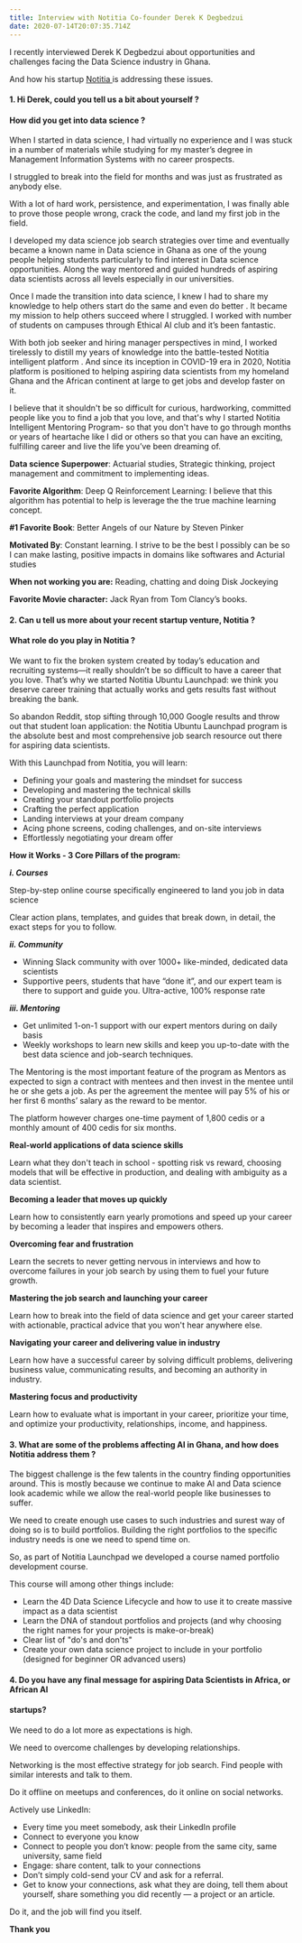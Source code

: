```yaml
---
title: Interview with Notitia Co-founder Derek K Degbedzui
date: 2020-07-14T20:07:35.714Z
---
```

I recently interviewed Derek K Degbedzui about opportunities and challenges facing the Data Science industry in Ghana.

And how his startup [Notitia ](https://notitia.site/)is addressing these issues.

#### **1. Hi Derek, could you tell us a bit about yourself ?**

#### **How did you get into data science ?**

When I started in data science, I had virtually no experience and I was stuck in a number of materials while studying for my master’s degree in Management Information Systems with no career prospects.

I struggled to break into the field for months and was just as frustrated as anybody else.

With a lot of hard work, persistence, and experimentation, I was finally able to prove those people wrong, crack the code, and land my first job in the field.

I developed my data science job search strategies over time and eventually became a known name in Data science in Ghana as one of the young people helping students particularly to find interest in Data science opportunities. Along the way mentored and guided hundreds of aspiring data scientists across all levels especially in our universities.

Once I made the transition into data science, I knew I had to share my knowledge to help others start do the same and even do better . It became my mission to help others succeed where I struggled. I worked with number of students on campuses through Ethical AI club and it’s been fantastic.

With both job seeker and hiring manager perspectives in mind, I worked tirelessly to distill my years of knowledge into the battle-tested Notitia intelligent platform . And since its inception in COVID-19 era in 2020, Notitia platform is positioned to helping aspiring data scientists from my homeland Ghana and the African continent at large to get jobs and develop faster on it.

I believe that it shouldn't be so difficult for curious, hardworking, committed people like you to find a job that you love, and that's why I started Notitia Intelligent Mentoring Program- so that you don't have to go through months or years of heartache like I did or others so that you can have an exciting, fulfilling career and live the life you’ve been dreaming of.

**Data science Superpower**: Actuarial studies, Strategic thinking, project management and commitment to implementing ideas.

**Favorite Algorithm**: Deep Q Reinforcement Learning: I believe that this algorithm has potential to help is leverage the the true machine learning concept.

**\#1 Favorite Book**: Better Angels of our Nature by Steven Pinker

**Motivated By**: Constant learning. I strive to be the best I possibly can be so I can make lasting, positive impacts in domains like softwares and Acturial studies

**When not working you are:** Reading, chatting and doing Disk Jockeying

**Favorite Movie character:** Jack Ryan from Tom Clancy’s books.



#### 2. Can u tell us more about your recent startup venture, Notitia ?

#### What role do you play in Notitia ?

We want to fix the broken system created by today’s education and recruiting systems—it really shouldn’t be so difficult to have a career that you love. That’s why we started Notitia Ubuntu Launchpad: we think you deserve career training that actually works and gets results fast without breaking the bank.

So abandon Reddit, stop sifting through 10,000 Google results and throw out that student loan application: the Notitia Ubuntu Launchpad program is the absolute best and most comprehensive job search resource out there for aspiring data scientists.

With this Launchpad from Notitia, you will learn:

* Defining your goals and mastering the mindset for success 
* Developing and mastering the technical skills
* Creating your standout portfolio projects
* Crafting the perfect application
* Landing interviews at your dream company
* Acing phone screens, coding challenges, and on-site interviews
* Effortlessly negotiating your dream offer



**How it Works - 3 Core Pillars of the program:**

***i. Courses***

Step-by-step online course specifically engineered to land you job in data science

Clear action plans, templates, and guides that break down, in detail, the exact steps for you to follow.

***ii. Community***

* Winning Slack community with over 1000+ like-minded, dedicated data scientists
* Supportive peers, students that have “done it”, and our expert team is there to support and guide you. Ultra-active, 100% response rate



***iii. Mentoring***

* Get unlimited 1-on-1 support with our expert mentors during on daily basis
* Weekly workshops to learn new skills and keep you up-to-date with the best data science and job-search techniques.

The Mentoring is the most important feature of the program as Mentors as expected to sign a contract with mentees and then invest in the mentee until he or she gets a job. As per the agreement the mentee will pay 5% of his or her first 6 months’ salary as the reward to be mentor.

The platform however charges one-time payment of 1,800 cedis or a monthly amount of 400 cedis for six months.



**Real-world applications of data science skills**

Learn what they don't teach in school - spotting risk vs reward, choosing models that will be effective in production, and dealing with ambiguity as a data scientist.

**Becoming a leader that moves up quickly**

Learn how to consistently earn yearly promotions and speed up your career by becoming a leader that inspires and empowers others.

**Overcoming fear and frustration**

Learn the secrets to never getting nervous in interviews and how to overcome failures in your job search by using them to fuel your future growth.

**Mastering the job search and launching your career**

Learn how to break into the field of data science and get your career started with actionable, practical advice that you won't hear anywhere else.

**Navigating your career and delivering value in industry**

Learn how have a successful career by solving difficult problems, delivering business value, communicating results, and becoming an authority in industry.

**Mastering focus and productivity**

Learn how to evaluate what is important in your career, prioritize your time, and optimize your productivity, relationships, income, and happiness.



#### 3. What are some of the problems affecting AI in Ghana, and how does Notitia address them ?

The biggest challenge is the few talents in the country finding opportunities around. This is mostly because we continue to make AI and Data science look academic while we allow the real-world people like businesses to suffer. 

We need to create enough use cases to such industries and surest way of doing so is to build portfolios. Building the right portfolios to the specific industry needs is one we need to spend time on.

So, as part of Notitia Launchpad we developed a course named portfolio development course.

This course will among other things include:

* Learn the 4D Data Science Lifecycle and how to use it to create massive impact as a data scientist
* Learn the DNA of standout portfolios and projects (and why choosing the right names for your projects is make-or-break)
* Clear list of "do's and don'ts"
* Create your own data science project to include in your portfolio (designed for beginner OR advanced users)



#### 4. Do you have any final message for aspiring Data Scientists in Africa, or African AI

#### startups?

We need to do a lot more as expectations is high.

We need to overcome challenges by developing relationships.

Networking is the most effective strategy for job search. Find people with similar interests and talk to them.

Do it offline on meetups and conferences, do it online on social networks.

Actively use LinkedIn:

* Every time you meet somebody, ask their LinkedIn profile
* Connect to everyone you know
* Connect to people you don’t know: people from the same city, same university, same field
* Engage: share content, talk to your connections
* Don’t simply cold-send your CV and ask for a referral.
* Get to know your connections, ask what they are doing, tell them about yourself, share something you did recently — a project or an article.

Do it, and the job will find you itself.

**Thank you**